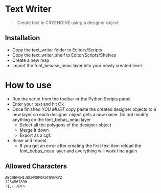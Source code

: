 # Text Writer
> Create text in CRYENGINE using a designer object

## Installation
* Copy the text_writer folder to Editors/Scripts
* Copy the text_writer_shelf to Editor/Scripts/Shelves
* Create a new map
* Import the font_bebase_neau layer into your newly created level.

# How to use
* Run the script from the toolbar or the Python Scripts panel.
* Enter your text and hit Ok
* Once finished *YOU MUST* copy paste the created designer objects to a new layer so each designer object gets a new name. Do not modify anything on the font_bebas_neau layer
    * Select all the polygons of the designer object
    * Merge it down
    * Export as a cgf.
* Rinse and repeat.
    * If you get an error after creating the first text item reload the font_bebas_neau layer and everything will work fine again


## Allowed Characters
```
ABCDEFGHIJKLMNOPQRSTUVWXYZ
1234567890
!$,-./@?>
```